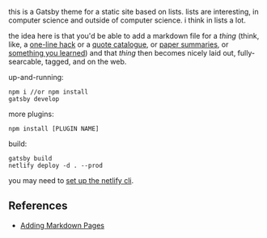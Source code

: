 this is a Gatsby theme for a static site based on lists. lists are interesting, in computer science and outside of computer science. i think in lists a lot. 

the idea here is that you'd be able to add a markdown file for a _thing_ (think, like, a [one-line hack](https://connorrothschild.github.io/one-line-hacks/) or a [quote catalogue](https://arcana.computer/catalogs/quotes), or [paper summaries](https://deblnia.github.io/speedyscholar/), or [something you learned](https://tilearned.netlify.app/)) and that _thing_ then becomes nicely laid out, fully-searcable, tagged, and on the web. 


up-and-running: 

```
npm i //or npm install 
gatsby develop
``` 

more plugins: 

```
npm install [PLUGIN NAME]
``` 


build: 

```
gatsby build 
netlify deploy -d . --prod
```

you may need to [set up the netlify cli](https://www.gatsbyjs.com/docs/recipes/deploying-your-site/#deploying-to-netlify).

## References

- [Adding Markdown Pages](https://www.gatsbyjs.com/docs/adding-markdown-pages/)
